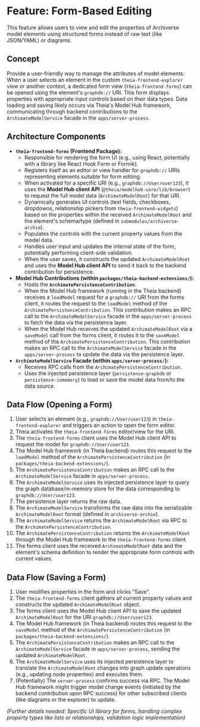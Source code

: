 # Feature: Form-Based Editing

This feature allows users to view and edit the properties of Archiverse model elements using structured forms instead of raw text (like JSON/YAML) or diagrams.

## Concept

Provide a user-friendly way to manage the attributes of model elements. When a user selects an element in the custom `theia-frontend-explorer` view or another context, a dedicated form view (`theia-frontend-forms`) can be opened using the element's `graphdb://` URI. This form displays properties with appropriate input controls based on their data types. Data loading and saving likely occurs via Theia's Model Hub framework, communicating through backend contributions to the `ArchimateModelService` facade in the `apps/server-process`.

## Architecture Components

*   **`theia-frontend-forms` (Frontend Package):**
    *   Responsible for rendering the form UI (e.g., using React, potentially with a library like React Hook Form or Formik).
    *   Registers itself as an editor or view handler for `graphdb://` URIs representing elements suitable for form editing.
    *   When activated for a specific URI (e.g., `graphdb://User/user123`), it uses the **Model Hub client API** (`@theia/modelhub-core/lib/browser`) to request the full model data (`ArchimateModelRoot`) for that URI.
    *   Dynamically generates UI controls (text fields, checkboxes, dropdowns, relationship pickers from `theia-frontend-widgets`) based on the properties within the received `ArchimateModelRoot` and the element's schema/type (defined in `submodules/archiverse-archie`).
    *   Populates the controls with the current property values from the model data.
    *   Handles user input and updates the internal state of the form, potentially performing client-side validation.
    *   When the user saves, it constructs the updated `ArchimateModelRoot` and uses the **Model Hub client API** to send it back to the backend contribution for persistence.
*   **Model Hub Contributions (within `packages/theia-backend-extensions/`):**
    *   Hosts the **`ArchimatePersistenceContribution`**.
    *   When the Model Hub framework (running in the Theia backend) receives a `loadModel` request for a `graphdb://` URI from the forms client, it routes the request to the `loadModel` method of the `ArchimatePersistenceContribution`. This contribution makes an RPC call to the `ArchimateModelService` facade in the `apps/server-process` to fetch the data via the persistence layer.
    *   When the Model Hub receives the updated `ArchimateModelRoot` via a `saveModel` call from the forms client, it routes it to the `saveModel` method of the `ArchimatePersistenceContribution`. This contribution makes an RPC call to the `ArchimateModelService` facade in the `apps/server-process` to update the data via the persistence layer.
*   **`ArchimateModelService` Facade (within `apps/server-process/`):**
    *   Receives RPC calls from the `ArchimatePersistenceContribution`.
    *   Uses the injected persistence layer (`persistence-graphdb` or `persistence-inmemory`) to load or save the model data from/to the data source.

## Data Flow (Opening a Form)

1.  User selects an element (e.g., `graphdb://User/user123`) in `theia-frontend-explorer` and triggers an action to open the form editor.
2.  Theia activates the `theia-frontend-forms` editor/view for the URI.
3.  The `theia-frontend-forms` client uses the Model Hub client API to request the model for `graphdb://User/user123`.
4.  The Model Hub framework (in Theia backend) routes this request to the `loadModel` method of the `ArchimatePersistenceContribution` (in `packages/theia-backend-extensions/`).
5.  The `ArchimatePersistenceContribution` makes an RPC call to the `ArchimateModelService` facade in `apps/server-process`.
6.  The `ArchimateModelService` uses its injected persistence layer to query the graph database/in-memory store for the data corresponding to `graphdb://User/user123`.
7.  The persistence layer returns the raw data.
8.  The `ArchimateModelService` transforms the raw data into the serializable `ArchimateModelRoot` format (defined in `archiverse-archie`).
9.  The `ArchimateModelService` returns the `ArchimateModelRoot` via RPC to the `ArchimatePersistenceContribution`.
10. The `ArchimatePersistenceContribution` returns the `ArchimateModelRoot` through the Model Hub framework to the `theia-frontend-forms` client.
11. The forms client uses the received `ArchimateModelRoot` data and the element's schema definition to render the appropriate form controls with current values.

## Data Flow (Saving a Form)

1.  User modifies properties in the form and clicks "Save".
2.  The `theia-frontend-forms` client gathers all current property values and constructs the updated `ArchimateModelRoot` object.
3.  The forms client uses the Model Hub client API to save the updated `ArchimateModelRoot` for the URI `graphdb://User/user123`.
4.  The Model Hub framework (in Theia backend) routes this request to the `saveModel` method of the `ArchimatePersistenceContribution` (in `packages/theia-backend-extensions/`).
5.  The `ArchimatePersistenceContribution` makes an RPC call to the `ArchimateModelService` facade in `apps/server-process`, sending the updated `ArchimateModelRoot`.
6.  The `ArchimateModelService` uses its injected persistence layer to translate the `ArchimateModelRoot` changes into graph update operations (e.g., updating node properties) and executes them.
7.  (Potentially) The `server-process` confirms success via RPC. The Model Hub framework might trigger model change events (initiated by the backend contribution upon RPC success) for other subscribed clients (like diagrams or the explorer) to update.

*(Further details needed: Specific UI library for forms, handling complex property types like lists or relationships, validation logic implementation)*
